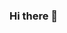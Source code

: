 ### Hi there 👋

<!--
**damn-right/damn-right** is a ✨ _special_ ✨ repository because its `README.md` (this file) appears on your GitHub profile.

Here are some ideas to get you started:

- 🔭 I’m currently working as IT Head at Updot Solutions Bangalore
- 🌱 I’m currently learning Python
- 👯 I’m looking to collaborate on any projects of any tech stack
- 💬 Ask me about ...
- 📫 How to reach me: 
Linkedin : https://www.linkedin.com/in/shiju-shaji/
Discord : .damnright
-->
